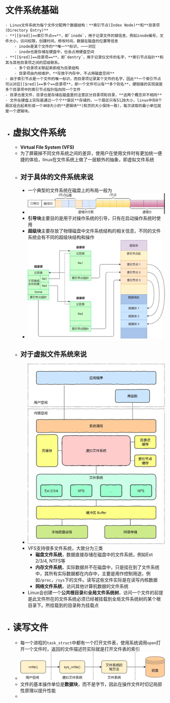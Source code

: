 # 文件系统基础
	- Linux文件系统为每个文件分配两个数据结构：**索引节点(Index Node)**和**目录项(Directory Entry)**
	- **[[$red]]==索引节点==**，即`inode`，用于记录文件的辕信息，例如inode编号，文件大小，访问权限，创建时间，修改时间，数据在磁盘的位置等信息
		- inode是某个文件的**唯一**标识，一一对应
		- inode也是存储在硬盘中，也会占用硬盘空间
	- **[[$red]]==目录项==**，即`dentry`，用于记录仪文件的名字，**索引节点指针**和其与其他目录项之间的层级联系。
		- 多个目录项关联起来即成为目录结构
		- 目录项由内核维护，**存放于内存中，不占用磁盘空间**
	- 由于索引节点是一个文件的唯一标识，而目录项记录某个文件的名字，因此**一个索引节点可以对应[[$red]]==多个==目录项**，即一个文件可以有**多个别名**，硬链接的实现就是多个目录项中的索引节点指针指向同一个文件
	- 目录也是文件，目录也是存储在磁盘里的注意区分目录项和目录，**这两个概念并不相同**
	- 文件在硬盘上实际是通过一个个**扇区**存储的，一个扇区只有512B大小，linux中将8个扇区组合起来形成一个4KB大小的**逻辑块**(和页的大小保持一致)，每次读取的最小单位就是一个逻辑块。
- # 虚拟文件系统
	- **Virtual File System (VFS)**
	- 为了屏蔽掉不同文件系统之间的差异，使用户在使用文件时有更加统一便捷的体验，linux在文件系统上做了一层额外的抽象，即虚拟文件系统
	- ## 对于具体的文件系统来说
		- 一个典型的文件系统在磁盘上的布局一般为
		- ![image.png](../assets/image_1694682902338_0.png)
		- **引导块**主要目的是用于对操作系统的引导，只有在启动操作系统时使用
		- **超级块**主要存放了物理磁盘中文件系统结构的相关信息，不同的文件系统会有不同的超级块结构和操作
		- ![image.png](../assets/image_1694685040313_0.png)
	- ## 对于虚拟文件系统来说
		- ![image.png](../assets/image_1694685068359_0.png)
		- VFS支持很多文件系统，大致分为三类
			- **磁盘文件系统**，数据直接存储在磁盘中的文件系统，例如Ext 2/3/4, NTFS等
			- **内存文件系统**，实际数据并不在磁盘中，只是挂在到了文件系统中，其所有实际数据都在内存中，主要是用作控制用途，例如``/proc``，`/sys`下的文件。读写这些文件实际是在读写内核数据
			- **网络文件系统**，访问其他计算机数据的文件系统
		- Linux会创建一个**公共根目录**和**全局文件系统树**，访问一个文件的前提是此文件所在的文件系统必须已经被挂载到全局文件系统树的某个根目录下。所挂载到的目录称为挂载点
- # 读写文件
	- 每一个进程的``task_struct``中都有一个打开文件表，使用系统调用``open``打开一个文件时，返回的文件描述符实际就是打开文件表的索引
	- ![image.png](../assets/image_1694686764524_0.png)
	- 文件的基本操作单位是**数据块**，而不是字节，因此在操作文件时切记局部性原理以提升性能
	-